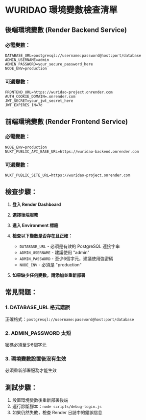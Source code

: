 # WURIDAO 環境變數檢查清單

## 後端環境變數 (Render Backend Service)

### 必需變數：
```
DATABASE_URL=postgresql://username:password@host:port/database
ADMIN_USERNAME=admin
ADMIN_PASSWORD=your_secure_password_here
NODE_ENV=production
```

### 可選變數：
```
FRONTEND_URL=https://wuridao-project.onrender.com
AUTH_COOKIE_DOMAIN=.onrender.com
JWT_SECRET=your_jwt_secret_here
JWT_EXPIRES_IN=7d
```

## 前端環境變數 (Render Frontend Service)

### 必需變數：
```
NODE_ENV=production
NUXT_PUBLIC_API_BASE_URL=https://wuridao-backend.onrender.com
```

### 可選變數：
```
NUXT_PUBLIC_SITE_URL=https://wuridao-project.onrender.com
```

## 檢查步驟：

1. **登入 Render Dashboard**
2. **選擇後端服務**
3. **進入 Environment 標籤**
4. **檢查以下變數是否存在且正確：**
   - `DATABASE_URL` - 必須是有效的 PostgreSQL 連接字串
   - `ADMIN_USERNAME` - 建議使用 "admin"
   - `ADMIN_PASSWORD` - 至少6個字元，建議使用強密碼
   - `NODE_ENV` - 必須是 "production"

5. **如果缺少任何變數，請添加並重新部署**

## 常見問題：

### 1. DATABASE_URL 格式錯誤
正確格式：`postgresql://username:password@host:port/database`

### 2. ADMIN_PASSWORD 太短
密碼必須至少6個字元

### 3. 環境變數設置後沒有生效
必須重新部署服務才能生效

## 測試步驟：

1. 設置環境變數後重新部署後端
2. 運行診斷腳本：`node scripts/debug-login.js`
3. 如果仍然失敗，檢查 Render 日誌中的錯誤信息
